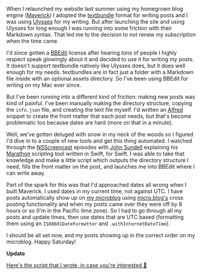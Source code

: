 When I relaunched my website last summer using my homegrown blog engine ([Maverick](https://github.com/jsorge/maverick)) I adopted the [textbundle](https://textbundle.org) format for writing posts and I was using [Ulysses](https://ulysses.app) for my writing. But after launching the site and using Ulysses for long enough I was running into some friction with their Markdown syntax. That led me to the decision to not renew my subscription when the time came.

I'd since gotten a [BBEdit](https://www.barebones.com/products/bbedit/index.html) license after hearing _tons_ of people I highly respect speak glowingly about it and decided to use it for writing my posts. It doesn't support textbundle natively like Ulysses does, but it does well enough for my needs. textbundles are in fact just a folder with a Markdown file inside with an optional assets directory. So I've been using BBEdit for writing on my Mac ever since.

But I've been running into a different kind of friction: making new posts was kind of painful. I've been manually making the directory structure, copying the `info.json` file, and creating the text file myself. I'd written an [Alfred](https://www.alfredapp.com) snippet to create the front matter that each post needs, but that's become problematic too because dates are hard (more on that in a minute).

Well, we've gotten deluged with snow in my neck of the woods so I figured I'd dive in to a couple of new tools and get this thing automated. I watched through the [NSScreencast](https://nsscreencast.com/episodes/368-marathon-part-1) episodes with [John Sundell](https://www.swiftbysundell.com) explaining his [Marathon](https://github.com/johnsundell/marathon) scripting tool written in Swift, for Swift. I was able to take that knowledge and make a little script which outputs the directory structure I need, fills the front matter on the post, and launches me into BBEdit where I can write away.

Part of the spark for this was that I'd approached dates all wrong when I built Maverick. I used dates in my current time, not against UTC. I have posts automatically show up on [my microblog](https://mb.jsorge.net) using [micro.blog's](https://micro.blog) cross posting functionality and when my posts came over they were off by 8 hours or so (I'm in the Pacific time zone). So I had to go through all my posts and update times, then use dates that are UTC based (formatting them using an `ISO8601DateFormatter` and `.withInternetDateTime`).

I should be all set now, and my posts showing up in the correct order on my microblog. Happy Saturday!

**Update**

[Here's the script that I wrote, in case you're interested 🙂](https://github.com/jsorge/jsorge.net/blob/master/tools/NewBlogPost.swift)
